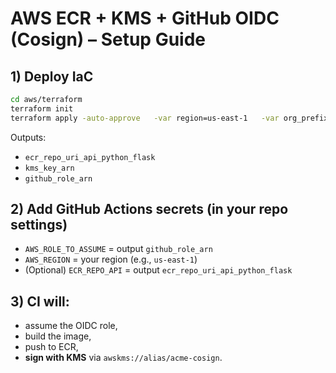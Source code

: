 # AWS ECR + KMS + GitHub OIDC (Cosign) – Setup Guide

## 1) Deploy IaC
```bash
cd aws/terraform
terraform init
terraform apply -auto-approve   -var region=us-east-1   -var org_prefix=acme   -var github_owner=olagoldstx   -var github_repo=dockerfile-security-playbook
```
Outputs:
- `ecr_repo_uri_api_python_flask`
- `kms_key_arn`
- `github_role_arn`

## 2) Add GitHub Actions secrets (in your repo settings)
- `AWS_ROLE_TO_ASSUME` = output `github_role_arn`
- `AWS_REGION` = your region (e.g., `us-east-1`)
- (Optional) `ECR_REPO_API` = output `ecr_repo_uri_api_python_flask`

## 3) CI will:
- assume the OIDC role,
- build the image,
- push to ECR,
- **sign with KMS** via `awskms://alias/acme-cosign`.
